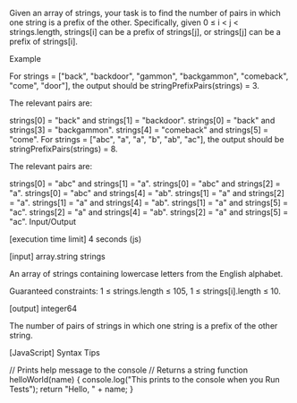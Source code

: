 Given an array of strings, your task is to find the number of pairs in which one string is a prefix of the other. Specifically, given 0 ≤ i < j < strings.length, strings[i] can be a prefix of strings[j], or strings[j] can be a prefix of strings[i].

Example

For strings = ["back", "backdoor", "gammon", "backgammon", "comeback", "come", "door"], the output should be stringPrefixPairs(strings) = 3.

The relevant pairs are:

strings[0] = "back" and strings[1] = "backdoor".
strings[0] = "back" and strings[3] = "backgammon".
strings[4] = "comeback" and strings[5] = "come".
For strings = ["abc", "a", "a", "b", "ab", "ac"], the output should be stringPrefixPairs(strings) = 8.

The relevant pairs are:

strings[0] = "abc" and strings[1] = "a".
strings[0] = "abc" and strings[2] = "a".
strings[0] = "abc" and strings[4] = "ab".
strings[1] = "a" and strings[2] = "a".
strings[1] = "a" and strings[4] = "ab".
strings[1] = "a" and strings[5] = "ac".
strings[2] = "a" and strings[4] = "ab".
strings[2] = "a" and strings[5] = "ac".
Input/Output

[execution time limit] 4 seconds (js)

[input] array.string strings

An array of strings containing lowercase letters from the English alphabet.

Guaranteed constraints:
1 ≤ strings.length ≤ 105,
1 ≤ strings[i].length ≤ 10.

[output] integer64

The number of pairs of strings in which one string is a prefix of the other string.

[JavaScript] Syntax Tips

// Prints help message to the console
// Returns a string
function helloWorld(name) {
    console.log("This prints to the console when you Run Tests");
    return "Hello, " + name;
}
